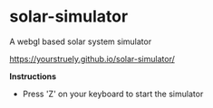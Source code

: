 # solar-simulator
 A webgl based solar system simulator
 
 https://yourstruely.github.io/solar-simulator/
 
 **Instructions**
 - Press 'Z' on your keyboard to start the simulator
